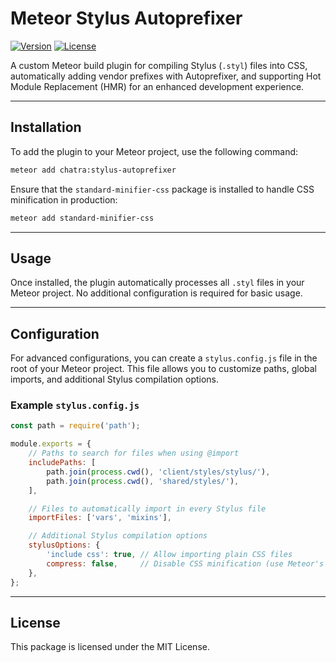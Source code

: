 # Meteor Stylus Autoprefixer

[![Version](https://img.shields.io/badge/meteor-2.x%20|%203.x-brightgreen?logo=meteor&logoColor=white)](https://github.com/chatr/safe-update)
[![License](https://img.shields.io/badge/license-MIT-blue)](LICENSE)

A custom Meteor build plugin for compiling Stylus (`.styl`) files into CSS, automatically adding vendor prefixes with Autoprefixer, and supporting Hot Module Replacement (HMR) for an enhanced development experience.

---

## Installation

To add the plugin to your Meteor project, use the following command:

```bash
meteor add chatra:stylus-autoprefixer
```

Ensure that the `standard-minifier-css` package is installed to handle CSS minification in production:

```bash
meteor add standard-minifier-css
```

---

## Usage

Once installed, the plugin automatically processes all `.styl` files in your Meteor project. No additional configuration is required for basic usage.

---

## Configuration

For advanced configurations, you can create a `stylus.config.js` file in the root of your Meteor project. This file allows you to customize paths, global imports, and additional Stylus compilation options.

### Example `stylus.config.js`

```javascript
const path = require('path');

module.exports = {
    // Paths to search for files when using @import
    includePaths: [
        path.join(process.cwd(), 'client/styles/stylus/'),
        path.join(process.cwd(), 'shared/styles/'),
    ],

    // Files to automatically import in every Stylus file
    importFiles: ['vars', 'mixins'],

    // Additional Stylus compilation options
    stylusOptions: {
        'include css': true, // Allow importing plain CSS files
        compress: false,     // Disable CSS minification (use Meteor's minifier)
    },
};
```

---

## License

This package is licensed under the MIT License.


